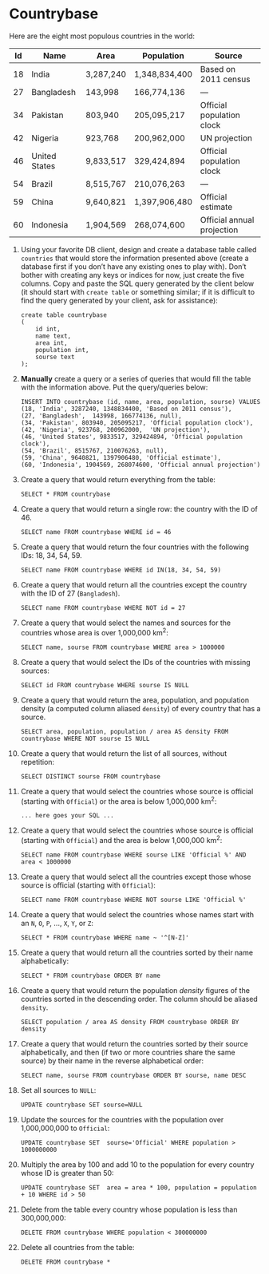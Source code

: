 # Countrybase

Here are the eight most populous countries in the world: 

| Id | Name           | Area      | Population    | Source                     |
|----|----------------|-----------|---------------|----------------------------|
| 18 |  India         | 3,287,240 | 1,348,834,400 | Based on 2011 census       |
| 27 |  Bangladesh    | 143,998   | 166,774,136   | —                          |
| 34 |  Pakistan      | 803,940   | 205,095,217   | Official population clock  |
| 42 |  Nigeria       | 923,768   | 200,962,000   | UN projection              |
| 46 |  United States | 9,833,517 | 329,424,894   | Official population clock  |
| 54 |  Brazil        | 8,515,767 | 210,076,263   | —                          |
| 59 |  China         | 9,640,821 | 1,397,906,480 | Official estimate          |
| 60 |  Indonesia     | 1,904,569 | 268,074,600   | Official annual projection |

1. Using your favorite DB client, design and create a database table called `countries` that would store the information presented above (create a database first if you don’t have any existing ones to play with). Don’t bother with creating any keys or indices for now, just create the five columns. Copy and paste the SQL query generated by the client below (it should start with `create table` or something similar; if it is difficult to find the query generated by your client, ask for assistance):

    ```postgresql
    create table countrybase
    (
    	id int,
    	name text,
    	area int,
    	population int,
    	sourse text
    );
    ```

2. **Manually** create a query or a series of queries that would fill the table with the information above. Put the query/queries below:

    ```postgresql
    INSERT INTO countrybase (id, name, area, population, sourse) VALUES
    (18, 'India', 3287240, 1348834400, 'Based on 2011 census'),
    (27, 'Bangladesh',	143998,	166774136, null),
    (34, 'Pakistan', 803940, 205095217, 'Official population clock'),
    (42, 'Nigeria',	923768,	200962000,	'UN projection'),
    (46, 'United States', 9833517, 329424894, 'Official population clock'),
    (54, 'Brazil', 8515767, 210076263, null),
    (59, 'China', 9640821, 1397906480, 'Official estimate'),
    (60, 'Indonesia', 1904569, 268074600, 'Official annual projection')
    ```

3. Create a query that would return everything from the table:

    ```postgresql
    SELECT * FROM countrybase
    ```

4. Create a query that would return a single row: the country with the ID of 46.

    ```postgresql
    SELECT name FROM countrybase WHERE id = 46
    ```

5. Create a query that would return the four countries with the following IDs: 18, 34, 54, 59.

    ```postgresql
    SELECT name FROM countrybase WHERE id IN(18, 34, 54, 59)
    ```

6. Create a query that would return all the countries except the country with the ID of 27 (`Bangladesh`).

    ```postgresql
    SELECT name FROM countrybase WHERE NOT id = 27
    ```

7. Create a query that would select the names and sources for the countries whose area is over 1,000,000 km<sup>2</sup>:

    ```postgresql
    SELECT name, sourse FROM countrybase WHERE area > 1000000
    ```
    
8. Create a query that would select the IDs of the countries with missing sources:

    ```postgresql
    SELECT id FROM countrybase WHERE sourse IS NULL
    ```
    
9. Create a query that would return the area, population, and population density (a computed column aliased `density`) of every country that has a source.

    ```postgresql
    SELECT area, population, population / area AS density FROM countrybase WHERE NOT sourse IS NULL
    ```
    
10. Create a query that would return the list of all sources, without repetition:

    ```postgresql
    SELECT DISTINCT sourse FROM countrybase
    ```

11. Create a query that would select the countries whose source is official (starting with `Official`) or the area is below 1,000,000 km<sup>2</sup>:

    ```postgresql
    ... here goes your SQL ...
    ```

12. Create a query that would select the countries whose source is official (starting with `Official`) and the area is below 1,000,000 km<sup>2</sup>:

    ```postgresql
    SELECT name FROM countrybase WHERE sourse LIKE 'Official %' AND area < 1000000
    ```
    
13. Create a query that would select all the countries except those whose source is official (starting with `Official`):

    ```postgresql
    SELECT name FROM countrybase WHERE NOT sourse LIKE 'Official %'
    ```
    
14. Create a query that would select the countries whose names start with an `N`, `O`, `P`, ..., `X`, `Y`, or `Z`:

    ```postgresql
    SELECT * FROM countrybase WHERE name ~ '^[N-Z]'
    ```
    
15. Create a query that would return all the countries sorted by their name alphabetically:

    ```postgresql
    SELECT * FROM countrybase ORDER BY name
    ```

16. Create a query that would return the population _density_ figures of the countries sorted in the descending order. The column should be aliased `density`.

    ```postgresql
    SELECT population / area AS density FROM countrybase ORDER BY density
    ```

17. Create a query that would return the countries sorted by their source alphabetically, and then (if two or more countries share the same source) by their name in the reverse alphabetical order:

    ```postgresql
    SELECT name, sourse FROM countrybase ORDER BY sourse, name DESC
    ```
    
18. Set all sources to `NULL`:

    ```postgresql
    UPDATE countrybase SET sourse=NULL
    ```
    
19. Update the sources for the countries with the population over 1,000,000,000 to `Official`:

    ```postgresql
    UPDATE countrybase SET  sourse='Official' WHERE population > 1000000000
    ```
    
20. Multiply the area by 100 and add 10 to the population for every country whose ID is greater than 50:

    ```postgresql
    UPDATE countrybase SET  area = area * 100, population = population + 10 WHERE id > 50
    ```

21. Delete from the table every country whose population is less than 300,000,000:

    ```postgresql
    DELETE FROM countrybase WHERE population < 300000000
    ```

22. Delete all countries from the table:

    ```postgresql
    DELETE FROM countrybase *
    ```
    